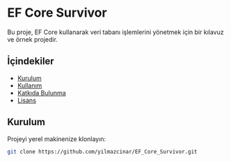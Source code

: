 
# EF Core Survivor

Bu proje, EF Core kullanarak veri tabanı işlemlerini yönetmek için bir kılavuz ve örnek projedir. 

## İçindekiler

- [Kurulum](#kurulum)
- [Kullanım](#kullanım)
- [Katkıda Bulunma](#katkıda-bulunma)
- [Lisans](#lisans)

## Kurulum

Projeyi yerel makinenize klonlayın:

```bash
git clone https://github.com/yilmazcinar/EF_Core_Survivor.git

